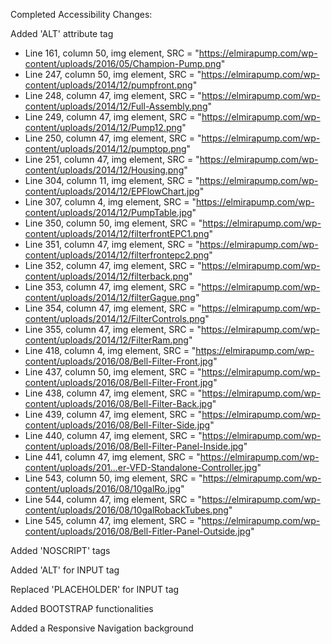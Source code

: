 Completed Accessibility Changes:

Added 'ALT' attribute tag
- Line 161, column 50, img element, SRC = "https://elmirapump.com/wp-content/uploads/2016/05/Champion-Pump.png"
- Line 247, column 50, img element, SRC = "https://elmirapump.com/wp-content/uploads/2014/12/pumpfront.png"
- Line 248, column 47, img element, SRC = "https://elmirapump.com/wp-content/uploads/2014/12/Full-Assembly.png"
- Line 249, column 47, img element, SRC = "https://elmirapump.com/wp-content/uploads/2014/12/Pump12.png"
- Line 250, column 47, img element, SRC = "https://elmirapump.com/wp-content/uploads/2014/12/pumptop.png"
- Line 251, column 47, img element, SRC = "https://elmirapump.com/wp-content/uploads/2014/12/Housing.png"
- Line 304, column 11, img element, SRC = "https://elmirapump.com/wp-content/uploads/2014/12/EPFlowChart.jpg"
- Line 307, column 4, img element, SRC = "https://elmirapump.com/wp-content/uploads/2014/12/PumpTable.jpg"
- Line 350, column 50, img element, SRC = "https://elmirapump.com/wp-content/uploads/2014/12/filterfrontEPC1.png"
- Line 351, column 47, img element, SRC = "https://elmirapump.com/wp-content/uploads/2014/12/filterfrontepc2.png"
- Line 352, column 47, img element, SRC = "https://elmirapump.com/wp-content/uploads/2014/12/filterback.png"
- Line 353, column 47, img element, SRC = "https://elmirapump.com/wp-content/uploads/2014/12/filterGague.png"
- Line 354, column 47, img element, SRC = "https://elmirapump.com/wp-content/uploads/2014/12/FilterControls.png"
- Line 355, column 47, img element, SRC = "https://elmirapump.com/wp-content/uploads/2014/12/FilterRam.png"
- Line 418, column 4, img element, SRC = "https://elmirapump.com/wp-content/uploads/2016/08/Bell-Filter-Front.jpg"
- Line 437, column 50, img element, SRC = "https://elmirapump.com/wp-content/uploads/2016/08/Bell-Filter-Front.jpg"
- Line 438, column 47, img element, SRC = "https://elmirapump.com/wp-content/uploads/2016/08/Bell-Filter-Back.jpg"
- Line 439, column 47, img element, SRC = "https://elmirapump.com/wp-content/uploads/2016/08/Bell-Filter-Side.jpg"
- Line 440, column 47, img element, SRC = "https://elmirapump.com/wp-content/uploads/2016/08/Bell-Filter-Panel-Inside.jpg"
- Line 441, column 47, img element, SRC = "https://elmirapump.com/wp-content/uploads/201...er-VFD-Standalone-Controller.jpg"
- Line 543, column 50, img element, SRC = "https://elmirapump.com/wp-content/uploads/2016/08/10galRo.jpg"
- Line 544, column 47, img element, SRC = "https://elmirapump.com/wp-content/uploads/2016/08/10galRobackTubes.png"
- Line 545, column 47, img element, SRC = "https://elmirapump.com/wp-content/uploads/2016/08/Bell-Fitler-Panel-Outside.jpg"

Added 'NOSCRIPT' tags
    <!-- <noscript>
      <p>This page requires a JavaScript-enabled Broswer</p>
    </noscript> -->

Added 'ALT' for INPUT tag
    <!-- <input id="search2" type="submit" class="search-submit" value="" alt="Submit Search"> -->
    <!-- <input id="search1" alt="Search Field" type="search" class="search-field" value=""> -->

Replaced 'PLACEHOLDER' for INPUT tag
    <!-- <input id="search1" alt="Search Field" type="search" class="search-field" value=""> -->

Added BOOTSTRAP functionalities
    <!-- <link rel="stylesheet" href="https://maxcdn.bootstrapcdn.com/bootstrap/3.3.7/css/bootstrap.min.css">
    <script src="https://ajax.googleapis.com/ajax/libs/jquery/3.2.1/jquery.min.js"></script>
    <script src="https://maxcdn.bootstrapcdn.com/bootstrap/3.3.7/js/bootstrap.min.js"></script> -->

Added a Responsive Navigation background
    <!-- <nav class="navbar navbar-inverse bg-inverse navbar-toggleable-md color-me">
      <div class="container-fluid">
        <div class="navbar-header">
          <a class="navbar-brand active">Elmira Pump Co Inc.</a>
        </div>
        <ul class="nav navbar-nav">
          <li class="active"><a href="https://elmirapump.com/">Home</a></li>
          <li><a href="https://elmirapump.com/index.php/about-us/">About Us</a></li>
          <li><a href="https://elmirapump.com/index.php/cart/">Cart</a></li>
          <li><a href="https://elmirapump.com/index.php/cart/">Checkout</a></li>
    			<li><a href="https://elmirapump.com/index.php/contact/">Contact Us</a></li>
    			<li><a href="https://elmirapump.com/index.php/sample-page/">Custom Project</a></li>
    			<li><a href="https://elmirapump.com/index.php/elmira-pump-shop-login/">Elmira Pump Shop Login</a></li>
    			<li><a href="https://elmirapump.com/index.php/my-account/">My Account</a></li>
    			<li><a href="https://elmirapump.com/index.php/shop/">Shop</a></li>
    			<li><a href="https://elmirapump.com/index.php/terms-conditions/">Terms &amp; Conditions</a></li>
    			<li><a href="https://elmirapump.com/index.php/shop-2/">Top Brands</a></li>
    			<li>
    				<form class="form-inline">
    					<input class="form-control mr-sm-2" type="text" alt="search">
    					<button class="btn btn-outline-success my-2 my-sm-0 color-button" type="submit">Search</button>
    				</form>
    			<li>
    		</ul>
    	</div>
    </nav> -->
